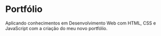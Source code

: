 # Portfólio
Aplicando conhecimentos em Desenvolvimento Web com HTML, CSS e JavaScript com a criação do meu novo portfólio. 
